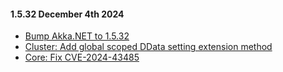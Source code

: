 #### 1.5.32 December 4th 2024 ####

* [Bump Akka.NET to 1.5.32](https://github.com/akkadotnet/akka.net/releases/tag/1.5.32)
* [Cluster: Add global scoped DData setting extension method](https://github.com/akkadotnet/Akka.Hosting/pull/527)
* [Core: Fix CVE-2024-43485](https://github.com/akkadotnet/Akka.Hosting/pull/529)
